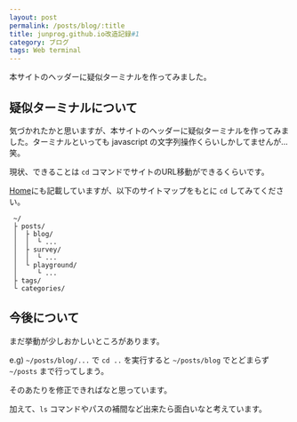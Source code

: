```yaml
---
layout: post
permalink: /posts/blog/:title
title: junprog.github.io改造記録#1
category: ブログ
tags: Web terminal
---
```

本サイトのヘッダーに疑似ターミナルを作ってみました。
<!--more-->

## 疑似ターミナルについて

気づかれたかと思いますが、本サイトのヘッダーに疑似ターミナルを作ってみました。ターミナルといっても javascript の文字列操作くらいしかしてませんが...笑。

現状、できることは `cd` コマンドでサイトのURL移動ができるくらいです。

[Home](https://junprog.github.io/)にも記載していますが、以下のサイトマップをもとに `cd` してみてください。

```
 ~/
 ├ posts/
 │  ├ blog/
 │  │  └ ... 
 │  ├ survey/
 │  │  └ ...
 │  └ playground/
 │     └ ...
 ├ tags/
 └ categories/
```

## 今後について

まだ挙動が少しおかしいところがあります。

e.g) `~/posts/blog/...` で `cd ..` を実行すると `~/posts/blog` でとどまらず `~/posts` まで行ってしまう。

そのあたりを修正できればなと思っています。

加えて、`ls` コマンドやパスの補間など出来たら面白いなと考えています。